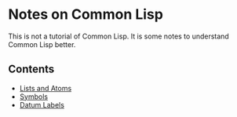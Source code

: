 # Notes on Common Lisp

This is not a tutorial of Common Lisp.
It is some notes to understand Common Lisp better.

## Contents

* [Lists and Atoms](list-atom.md)
* [Symbols](symbols.md)
* [Datum Labels](datum-label.md)
